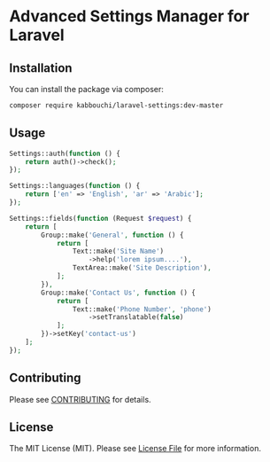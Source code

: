 # Advanced Settings Manager for Laravel

## Installation

You can install the package via composer:

```bash
composer require kabbouchi/laravel-settings:dev-master
```

## Usage

``` php
Settings::auth(function () {
    return auth()->check();
});

Settings::languages(function () {
    return ['en' => 'English', 'ar' => 'Arabic'];
});

Settings::fields(function (Request $request) {
    return [
        Group::make('General', function () {
            return [
                Text::make('Site Name')
                    ->help('lorem ipsum....'),
                TextArea::make('Site Description'),
            ];
        }),
        Group::make('Contact Us', function () {
            return [
                Text::make('Phone Number', 'phone')
                    ->setTranslatable(false)
            ];
        })->setKey('contact-us')
    ];
});
```
## Contributing

Please see [CONTRIBUTING](CONTRIBUTING.md) for details.

## License

The MIT License (MIT). Please see [License File](LICENSE.md) for more information.
